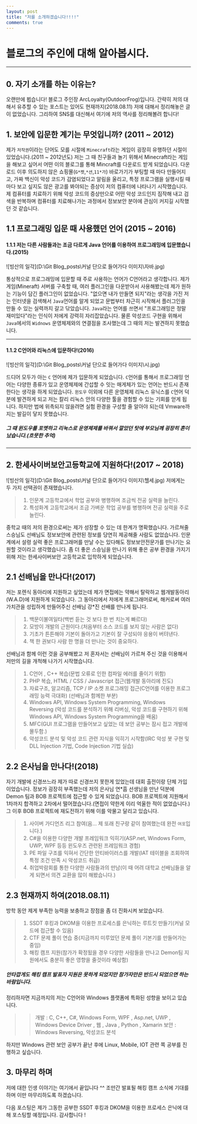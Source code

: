 ```yaml
---
layout: post
title: "저를 소개하겠습니다!!!!"
comments: true
---
```


# 블로그의 주인에 대해 알아봅시다.

---
## 0. 자기 소개를 하는 이유는?

오랜만에 뵙습니다! 블로그 주인장 ArcLoyalty(OutdoorFrog)입니다.
간략히 저의 대해서 유추할 수 있는 포스트는 있어도 현재까지(2018.08.11) 저에 대해서 정리해놓은 글이 없었습니다.
그리하여 SNS를 대신해서 여기에 저의 역사를 정리해볼려 합니다!


## 1. 보안에 입문한 계기는 무엇입니까? (2011 ~ 2012)

제가 `저작권`이라는 단어도 모를 시절에 `Minecraft`라는 게임이 굉장히 유행하던 시절이 있었습니다.(2011 ~ 2012년도)
저는 그 때 친구들과 놀기 위해서 Minecraft라는 게임을 해보고 싶어서 어떤 이의 블로그를 통해 Mincraft를 다운로드 받게 되었습니다.
다운로드 이후 의도하지 않은 쇼핑몰(`G*켓`,`*션`,`11*가`) 바로가기가 부팅할 때 마다 만들어지고, 가짜 백신이 악성 코드가 감염되었다고 알림을 울리고, 특정 프로그램을 실행시킬 때마다 보고 싶지도 않은 광고를 봐야되는 증상이 저의 컴퓨터에 나타나기 시작했습니다. 
제 컴퓨터를 치료하기 위해 악성 코드의 증상만으로 어떤 악성 코드인지 짐작해 내고 검색을 반복하며 컴퓨터를 치료해나가는 과정에서 정보보안 분야에 관심이 커지길 시작했던 것 같습니다.

## 1.1 프로그래밍 입문 때 사용했던 언어 (2015 ~ 2016)

#### 1.1.1 저는 다른 사람들과는 조금 다르게 Java 언어를 이용하여 프로그래밍에 입문했습니다.(2015)

![빙산의 일각](D:\Git Blog\_posts\커널 단으로 들어가다 이미지\자바.jpg)

통상적으로 프로그래밍에 입문할 때 주로 사용하는 언어가 C언어라고 생각합니다.
제가 게임(Mineraft) 서버를 구축할 때, 여러 플러그인을 다운받아서 사용해봤는데 제가 원하는 기능이 담긴 플러그인이 없었습니다.
"없으면 내가 만들면 되지"라는 생각을 가진 저는 인터넷을 검색해서 `Java`언어를 알게 되었고 문법부터 차근히 시작해서 플러그인을 만들 수 있는 실력까지 갈고 닦았습니다.
`Java`라는 언어를 쓰면서 "프로그래밍은 정말 재미있다"라는 인식이 저에게 강력히 자리잡았습니다.
물론 악성코드 구현을 위해서 `Java`에서의 `Widnows` 운영체제와의 연결점을 조사했는데 그 때의 저는 발견하지 못했습니다.

---


#### 1.1.2 C언어와 리눅스에 입문하다!(2016)

![빙산의 일각](D:\Git Blog\_posts\커널 단으로 들어가다 이미지\시.jpg)

드디어 모두가 아는 `C` 언어에 제가 입문하게 되었습니다.
`C`언어를 통해서 프로그래밍 언어는 다양한 종류가 있고 운영체제에 간섭할 수 잇는 매게체가 있는 언어는 반드시 존재한다는 생각을 하게 되었습니다.
`윈도우` 이외에 다른 운영체제 리눅스 유닉스를 `C`언어 덕분에 발견하게 되고 저는 칼리 리눅스 안의 다양한 툴을 경험할 수 있는 기회를 얻게 됩니다. 하지만 법에 위촉되지 않을려면 실험 환경을 구성할 줄 알아야 되는데 Vmware까지는 발길이 닿지 못했습니다.
##### 그 때 윈도우를 포멧하고 리눅스로 운영체제를 바꿔서 깔았던 탓에 부모님께 굉장히 혼이 났습니다.(흐뭇한 추억)

---


## 2. 한세사이버보안고등학교에 지원하다!(2017 ~ 2018)
![빙산의 일각](D:\Git Blog\_posts\커널 단으로 들어가다 이미지\헬세.jpg)
저에게는 두 가지 선택권이 존재했습니다.
> 1. 인문계 고등학교에서 학업 공부와 병행하며 조금씩 전공 실력을 늘린다.
> 2. 특성화계 고등학교에서 조금 가벼운 학업 공부를 병행하며 전공 실력을 주로 늘린다.

중학교 때의 저의 환경으로써는 제가 성장할 수 있는 데 한계가 명확했습니다.
가르쳐줄 스승님도 선배님도 정보보안에 관련된 정보를 당연히 제공해줄 사람도 없었습니다.
인문계에서 설령 실력 좋은 프로그래머를 만날 수는 있다해도 정보보안전문가를 만나기는 요원할 것이라고 생각했습니다.
좀 더 좋은 스승님을 만나기 위해 좋은 공부 환경을 가지기 위해 저는 한세사이버보안 고등학교로 입학하게 되었습니다.

## 2.1 선배님을 만나다!(2017)

저는 포렌식 동아리에 지원하고 싶었는데 제가 면접에는 약해서 탈락하고 웹개발동아리(W.A.D)에 지원하게 되었습니다.
그 동아리에서 저에게 프로그래머로써, 해커로써 여러 가치관을 성립하게 만들어주신 선배님 강*진 선배를 만나게 됩니다.

> 1. 백문이불여일타(백번 듣는 것 보다 한 번 치는게 빠르다)
> 2. 모방이 개발의 근원이다.(처음부터 소스 코드를 보지 않는 사람은 없다)
> 3. 기초가 튼튼해야 기본이 돌아가고 기본이 잘 구성되야 응용이 버텨낸다.
> 4. 책 한 권보다 사람 한 명을 더 만나는 것이 중요하다.

선배님과 함께 이런 것을 공부해봤고 저 혼자서는 선배님이 가르쳐 주신 것을 이용해서 저만의 길을 개척해 나가기 시작했습니다.

> 1. C언어 , C++ 복습(문법 오류로 인한 컴파일 에러를 줄이기 위함)
> 2. PHP 복습, HTML / CSS / Javascript 접근(웹개발 동아리에 진도)
> 3. 자료구조, 알고리즘, TCP / IP 소켓 프로그래밍 접근(C언어를 이용한 프로그래밍 능력 극대화) (선배님과 함께한 부분)
> 4. Windows API, Windows System Programming, Windows Reversing
> (악성 코드를 분석하기 위해 리버싱, 악성 코드를 구현하기 위해 Windows API, Windows System Programming을 배움)
> 5. MFC(GUI 프로그램을 만들어보고 싶었는 데 보안 공부는 잠시 접고 개발에 몰두함.)
> 6. 악성코드 분석 및 악성 코드 관련 지식을 익히기 시작함(IRC 악성 봇 구현 및 DLL Injection 기법, Code Injection 기법 실습)

## 2.2 은사님을 만나다!(2018)

자기 개발에 신경쓰느라 제가 따로 신경쓰지 못한게 있었는데 대회 출전이랑 단체 가입이었습니다.
정보가 굉장히 부족했는데 저의 은사님 연*흠 선생님을 만난 덕분에 Demon 팀과 BOB 프로젝트에 접근할 수 있게 되었습니다.
BOB 프로젝트에 지원해서 1차까지 합격하고 2차에서 떨어졌습니다.(면접이 약한게 이리 억울한 적이 없었습니다.)
그 이후 BOB 프로젝트에 재도전하기 위해 이를 악물고 달리고 있습니다.

> 1. 사이버 가디언즈 리그 참여(음... 제 또래 친구랑 같이 참여했는데 완전 `여포`입니다.)
> 2. C#을 이용한 다양한 개발 프레임워크 익히기(ASP.net, Windows Form, UWP, WPF 등등 윈도우즈 관련된 프레임워크 경험)
> 3. PE 파일 구조를 익혀서 간단한 안티바이러스를 개발(IAT 테이블을 조회하여 특정 조건 만족 시 악성코드 취급)
> 4. 취업박람회를 통한 다양한 사람들과의 만남(이 때 어려 대학교 선배님들을 알게 되면서 의견 교환을 많이 해봤습니다.)

## 2.3 현재까지 하여(2018.08.11)

방학 동안 제게 부족한 능력을 보충하고 장점을 좀 더 진화시켜 보았습니다.
> 1. SSDT 후킹과 DKOM을 이용한 프로세스를 은닉하는 루트킷 만들기(커널 모드에 접근할 수 있음)
> 2. CTF 문제 풀이 연습 중(지금까지 미루었던 문제 풀이 기본기를 만들어가는 중임)
> 3. 해킹 캠프 지원(참가가 확정됬을 경우 다양한 사람들을 만나고 Demon팀 지원에서도 충분히 좋은 영향을 줄것이라 예상함)

##### 안타깝게도 해킹 캠프 발표자 지원은 못하게 되었지만 참가자만은 반드시 되었으면 하는 바람입니다.

정리하자면 지금까지의 저는 C언어와 Windows 플랫폼에 특화된 성향을 보이고 있습니다.

> > 개발 : C, C++, C#, Windows Form, WPF , Asp.net, UWP , Windows Device Driver , 웹 , Java , Python , Xamarin
> 보안 : Windows Reversing, 악성코드 분석

하지만 Windows 관련 보안 공부가 끝난 후에 Linux, Mobile, IOT 관련 쪽 공부를 진행하고 싶습니다.


## 3. 마무리 하며

저에 대한 인생 이야기는 여기에서 끝입니다 ^^
조만간 발표될 해킹 캠프 소식에 기대를 하며 이만 마무리하도록 하겠습니다.

다음 포스팅은 제가 그동한 공부한 SSDT 후킹과 DKOM을 이용한 프로세스 은닉에 대해 포스팅할 예정입니다. 감사합니다 !